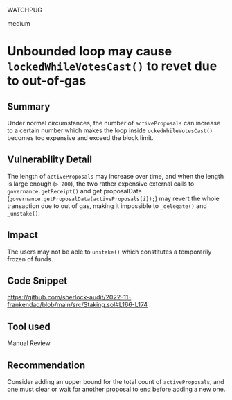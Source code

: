 WATCHPUG

medium

# Unbounded loop may cause `lockedWhileVotesCast()` to revet due to out-of-gas

## Summary

Under normal circumstances, the number of `activeProposals` can increase to a certain number which makes the loop inside `ockedWhileVotesCast()` becomes too expensive and exceed the block limit.

## Vulnerability Detail

The length of `activeProposals` may increase over time, and when the length is large enough (`> 200`), the two rather expensive external calls to `governance.getReceipt()` and get proposalDate (`governance.getProposalData(activeProposals[i]);`) may revert the whole transaction due to out of gas, making it impossible to `_delegate()` and `_unstake()`.

## Impact

The users may not be able to `unstake()` which constitutes a temporarily frozen of funds.

## Code Snippet

https://github.com/sherlock-audit/2022-11-frankendao/blob/main/src/Staking.sol#L166-L174

## Tool used

Manual Review

## Recommendation

Consider adding an upper bound for the total count of `activeProposals`, and one must clear or wait for another proposal to end before adding a new one.